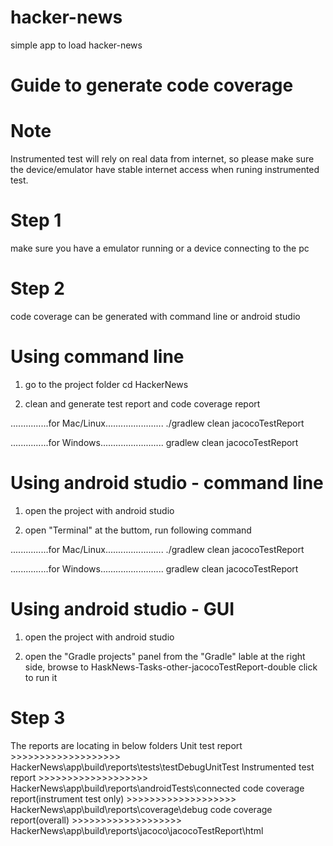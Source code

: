 # hacker-news
simple app to load hacker-news


# Guide to generate code coverage

Note
=======================================
Instrumented test will rely on real data from internet, so please make sure the device/emulator have stable internet access when runing instrumented test.





Step 1
=======================================
make sure you have a emulator running or a device connecting to the pc





Step 2
=======================================
code coverage can be generated with command line or android studio


Using command line
=======================================
1. go to the project folder
cd HackerNews

2. clean and generate test report and code coverage report

...............for Mac/Linux.......................
./gradlew clean jacocoTestReport

...............for Windows.........................
gradlew clean jacocoTestReport


Using android studio - command line
=======================================
1. open the project with android studio

2. open "Terminal" at the buttom, run following command

...............for Mac/Linux.......................
./gradlew clean jacocoTestReport

...............for Windows.........................
gradlew clean jacocoTestReport


Using android studio - GUI
=======================================
1. open the project with android studio

2. open the "Gradle projects" panel from the "Gradle" lable at the right side, browse to HaskNews-Tasks-other-jacocoTestReport-double click to run it





Step 3
=======================================
The reports are locating in below folders
Unit test report                             >>>>>>>>>>>>>>>>>>> HackerNews\app\build\reports\tests\testDebugUnitTest
Instrumented test report                     >>>>>>>>>>>>>>>>>>> HackerNews\app\build\reports\androidTests\connected
code coverage report(instrument test only)   >>>>>>>>>>>>>>>>>>> HackerNews\app\build\reports\coverage\debug
code coverage report(overall)                >>>>>>>>>>>>>>>>>>> HackerNews\app\build\reports\jacoco\jacocoTestReport\html